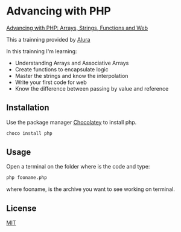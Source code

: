 # Advancing with PHP
[Advancing with PHP: Arrays, Strings, Functions and Web](https://cursos.alura.com.br/course/php-arrays-strings-funcoes)

This a trainning provided by [Alura](https://cursos.alura.com.br)

In this trainning I'm learning:
- Understanding Arrays and Associative Arrays
- Create functions to encapsulate logic
- Master the strings and know the interpolation
- Write your first code for web
- Know the difference between passing by value and reference

## Installation

Use the package manager [Chocolatey](https://chocolatey.org/) to install php.

```bash
choco install php
```

## Usage
Open a terminal on the folder where is the code and type:

```bash
php fooname.php
```

where fooname, is the archive you want to see working on terminal.

## License
[MIT](https://github.com/GabrielDSousa/Avançando_com_PHP/blob/master/LICENSE.md)

